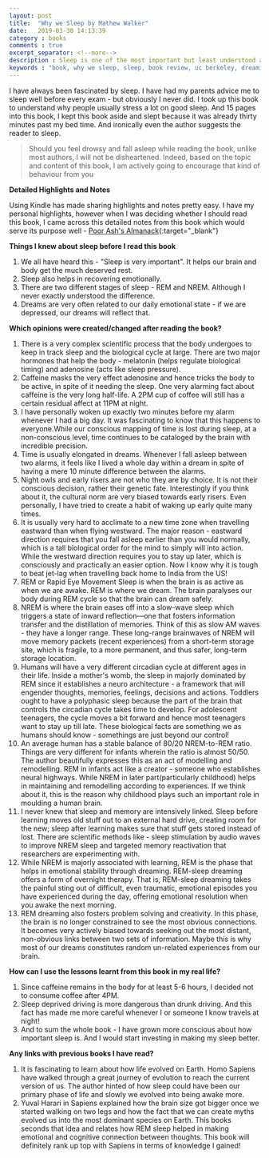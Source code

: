 ```yaml
---
layout: post
title:  "Why we Sleep by Mathew Walker"
date:   2019-03-30 14:13:39
category : books
comments : true
excerpt_separator: <!--more-->
description : Sleep is one of the most important but least understood aspects of our life, wellness, and longevity. Until very recently, science had no answer to the question of why we sleep, or what good it served, or why we suffer such devastating health consequences when we don't sleep. Professor Matthew Walker, Director of UC Berkeley’s Sleep and Neuroimaging Lab reveals his groundbreaking exploration of sleep, explaining how we can harness its transformative power to change our lives for the better.
keywords : "book, why we sleep, sleep, book review, uc berkeley, dreaming, kindle, why we sleep book, achyutjoshi, achyut, gatech, bill gates notes, india, REM, NREM, motivation, Mathew Walker"
---
```


I have always been fascinated by sleep. I have had my parents advice me to sleep well before every exam - but obviously I never did. I took up this book to understand why people usually stress a lot on good sleep. And 15 pages into this book, I kept this book aside and slept because it was already thirty minutes past my bed time. And ironically even the author suggests the reader to sleep.

<!--more-->

> Should you feel drowsy and fall asleep while reading the book, unlike most authors, I will not be disheartened. Indeed, based on the topic and content of this book, I am actively going to encourage that kind of behaviour from you


__Detailed Highlights and Notes__

Using Kindle has made sharing highlights and notes pretty easy. I have my personal highlights, however when I was deciding whether I should read this book, I came across this detailed notes from this book which would serve its purpose well - [Poor Ash's Almanack](http://www.askeladdencapital.com/dr-matthew-walkers-why-we-sleep-book-review-notes-analysis/){:target="_blank"}



__Things I knew about sleep before I read this book__

1. We all have heard this - "Sleep is very important". It helps our brain and body get the much deserved rest.
2. Sleep also helps in recovering emotionally.
3. There are two different stages of sleep - REM and NREM. Although I never exactly understood the difference.
4. Dreams are very often related to our daily emotional state - if we are depressed, our dreams will reflect that.


__Which opinions were created/changed after reading the book?__

1. There is a very complex scientific process that the body undergoes to keep in track sleep and the biological cycle at large. There are two major hormones that help the body - melatonin (helps regulate biological timing) and adenosine (acts like sleep pressure).
2. Caffeine masks the very effect adenosine and hence tricks the body to be active, in spite of it needing the sleep. One very alarming fact about caffeine is the very long half-life. A 2PM cup of coffee will still has a certain residual affect at 11PM at night.
3. I have personally woken up exactly two minutes before my alarm whenever I had a big day. It was fascinating to know that this happens to everyone.While our conscious mapping of time is lost during sleep, at a non-conscious level, time continues to be cataloged by the brain with incredible precision.
4. Time is usually elongated in dreams. Whenever I fall asleep between two alarms, it feels like I lived a whole day within a dream in spite of having a mere 10 minute difference between the alarms.
5. Night owls and early risers are not who they are by choice. It is not their conscious decision, rather their genetic fate. Interestingly if you think about it, the cultural norm are very biased towards early risers. Even personally, I have tried to create a habit of waking up early quite many times.
6. It is usually very hard to acclimate to a new time zone when travelling eastward than when flying westward. The major reason - eastward direction requires that you fall asleep earlier than you would normally, which is a tall biological order for the mind to simply will into action. While the westward direction requires you to stay up later, which is consciously and practically an easier option. Now I know why it is tough to beat jet-lag when travelling back home to India from the US!
7. REM or Rapid Eye Movement Sleep is when the brain is as active as when we are awake. REM is where we dream. The brain paralyses our body during REM cycle so that the brain can dream safely.
8. NREM is where the brain eases off into a slow-wave sleep which triggers a state of inward reflection—one that fosters information transfer and the distillation of memories. Think of this as slow AM waves - they have a longer range. These long-range brainwaves of NREM will move memory packets (recent experiences) from a short-term storage site, which is fragile, to a more permanent, and thus safer, long-term storage location.
9. Humans will have a very different circadian cycle at different ages in their life. Inside a mother's womb, the sleep in majorly dominated by REM since it establishes a neuro architecture - a framework that will engender thoughts, memories, feelings, decisions and actions. Toddlers ought to have a polyphasic sleep because the part of the brain that controls the circadian cycle takes time to develop. For adolescent teenagers, the cycle moves a bit forward and hence most teenagers want to stay up till late. These biological facts are something we as humans should know - somethings are just beyond our control!
10. An average human has a stable balance of 80/20 NREM-to-REM ratio. Things are very different for infants wherein the ratio is almost 50/50. The author beautifully expresses this as an act of modelling and remodelling. REM in infants act like a creator - someone who establishes neural highways. While NREM in later part(particularly childhood) helps in maintaining and remodelling according to experiences. If we think about it, this is the reason why childhood plays such an important role in moulding a human brain.
11. I never knew that sleep and memory are intensively linked. Sleep before learning moves old stuff out to an external hard drive, creating room for the new; sleep after learning makes sure that stuff gets stored instead of lost. There are scientific methods like - sleep stimulation by audio waves to improve NREM sleep and targeted memory reactivation that researchers are experimenting with.
12. While NREM is majorly associated with learning, REM is the phase that helps in emotional stability through dreaming. REM-sleep dreaming offers a form of overnight therapy. That is, REM-sleep dreaming takes the painful sting out of difficult, even traumatic, emotional episodes you have experienced during the day, offering emotional resolution when you awake the next morning.
13. REM dreaming also fosters problem solving and creativity. In this phase, the brain is no longer constrained to see the most obvious connections. It becomes very actively biased towards seeking out the most distant, non-obvious links between two sets of information. Maybe this is why most of our dreams constitutes random un-related experiences from our brain.


__How can I use the lessons learnt from this book in my real life?__

1. Since caffeine remains in the body for at least 5-6 hours, I decided not to consume coffee after 4PM.
2. Sleep deprived driving is more dangerous than drunk driving. And this fact has made me more careful whenever I or someone I know travels at night!
3. And to sum the whole book - I have grown more conscious about how important sleep is. And I would start investing in making my sleep better.


__Any links with previous books I have read?__

1. It is fascinating to learn about how life evolved on Earth. Homo Sapiens have walked through a great journey of evolution to reach the current version of us. The author hinted of how sleep could have been our primary phase of life and slowly we evolved into being awake more.
2. Yuval Harari in Sapiens explained how the brain size got bigger once we started walking on two legs and how the fact that we can create myths evolved us into the most dominant species on Earth. This books seconds that idea and relates how REM sleep helped in making emotional and cognitive connection between thoughts. This book will definitely rank up top with Sapiens in terms of knowledge I gained!
